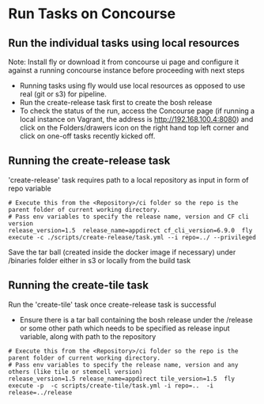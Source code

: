 # Run Tasks on Concourse

## Run the individual tasks using local resources

Note: Install fly or download it from concourse ui page and configure it against a running concourse instance before proceeding with next steps

* Running tasks using fly would use local resources as opposed to use real (git or s3) for pipeline.
* Run the create-release task first to create the bosh release
* To check the status of the run, access the Concourse page (if running a local instance on Vagrant, the address is http://192.168.100.4:8080) and click on the Folders/drawers icon on the right hand top left corner and click on one-off tasks recently kicked off.


## Running the create-release task

'create-release' task requires path to a local repository as input in form of repo variable

```
# Execute this from the <Repository>/ci folder so the repo is the parent folder of current working directory.
# Pass env variables to specify the release name, version and CF cli version
release_version=1.5  release_name=appdirect cf_cli_version=6.9.0  fly execute -c ./scripts/create-release/task.yml --i repo=../ --privileged
```

Save the tar ball (created inside the docker image if necessary) under <repo>/binaries folder either in s3 or locally from the build task

## Running the create-tile task

Run the 'create-tile' task once create-release task is successful 
* Ensure there is a tar ball containing the bosh release under the <repository>/release or some other path which needs to be specified as release input variable, along with path to the repository

```
# Execute this from the <Repository>/ci folder so the repo is the parent folder of current working directory.
# Pass env variables to specify the release name, version and any others (like tile or stemcell version)
release_version=1.5 release_name=appdirect tile_version=1.5  fly execute -p  -c scripts/create-tile/task.yml -i repo=..  -i release=../release

```

